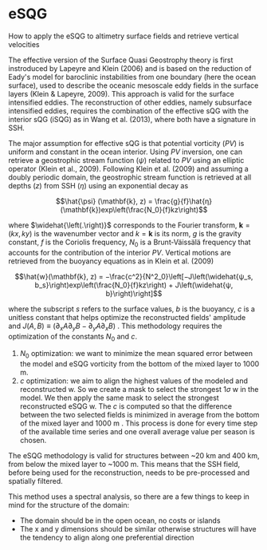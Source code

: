# eSQG
How to apply the eSQG to altimetry surface fields and retrieve vertical velocities

The effective version of the Surface Quasi Geostrophy theory is first instroduced by Lapeyre and Klein (2006) and is based on the reduction of Eady's model for baroclinic instabilities from one boundary (here the ocean surface), used to describe the oceanic mesoscale eddy fields in the surface layers (Klein & Lapeyre, 2009).
This approach is valid for the surface intensified eddies. The reconstruction of other eddies, namely subsurface intensified eddies, requires the combination of the effective sQG with the interior sQG (iSQG) as in Wang et al. (2013), where both have a signature in SSH. 

The major assumption for effective sQG is that potential vorticity ($PV$) is uniform and constant in the ocean interior. Using $PV$  inversion, one can retrieve a geostrophic stream function ($ψ$) related to $PV$ using an elliptic operator (Klein et al., 2009). Following Klein et al. (2009) and assuming a doubly periodic domain, the geostrophic stream function is retrieved at all depths ($z$) from SSH ($η$) using an exponential decay as

$$\hat{\psi} (\mathbf{k}, z) = \frac{g}{f}\hat{η}(\mathbf{k})exp\left(\frac{N_0}{f}kz\right)$$

where  $\widehat{\left(.\right)}$   corresponds to the Fourier transform, $\mathbf{k} = (kx, ky)$ is the wavenumber vector and $k = \mathbf{k}$ is its norm, $g$ is the gravity constant, $f$ is the Coriolis frequency, $N_0$ is a Brunt‐Väissälä frequency that accounts for the contribution of the interior $PV$. Vertical motions are retrieved from the buoyancy equations as in Klein et al. (2009)

$$\hat{w}(\mathbf{k}, z) = −\frac{c^2}{N^2_0}\left[−J\left(\widehat{ψ_s, b_s}\right)exp\left(\frac{N_0}{f}kz\right) + J\left(\widehat{ψ, b}\right)\right]$$

where the subscript $s$ refers to the surface values, $b$ is the buoyancy, $c$ is a unitless constant that helps optimize the reconstructed fields' amplitude and $J(A, B) ≡ (∂_xA∂_yB − ∂_yA∂_xB)$ . This methodology requires the optimization of the constants $N_0$ and $c$.

1. $N_0$ optimization: we want to minimize the mean squared error between the model and eSQG vorticity from the bottom of the mixed layer to 1000 m. 
2. $c$ optimization: we aim to align the highest values of the modeled and reconstructed w. So we create a mask to select the strongest $1\sigma$ w in the model. We then apply the same mask to select the strongest reconstructed eSQG w. The $c$ is computed so that the difference between the two selected fields is minimized in average from the bottom of the mixed layer and 1000 m . 
This process is done for every time step of the available time series and one overall average value per season is chosen.

The eSQG methodology is valid for structures between ~20 km and 400 km, from below the mixed layer to ~1000 m. This means that the SSH field, before being used for the reconstruction, needs to be pre-processed and spatially filtered.

This method uses a spectral analysis, so there are a few things to keep in mind for the structure of the domain:
- The domain should be in the open ocean, no costs or islands 
- The x and y dimensions should be similar otherwise structures will have the tendency to align along one preferential direction
